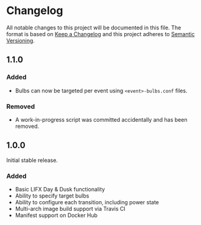 # Changelog

All notable changes to this project will be documented in this file. The format is based on [Keep a Changelog](https://keepachangelog.com/en/1.0.0/) and this project adheres to [Semantic Versioning](https://semver.org/spec/v2.0.0.html).

## 1.1.0

### Added
 - Bulbs can now be targeted per event using `<event>-bulbs.conf` files.
### Removed
 - A work-in-progress script was committed accidentally and has been removed.

## 1.0.0
Initial stable release.

### Added
 - Basic LIFX Day & Dusk functionality
 - Ability to specify target bulbs 
 - Ability to configure each transition, including power state
 - Multi-arch image build support via Travis CI
 - Manifest support on Docker Hub
